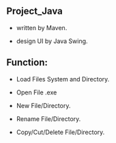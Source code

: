 ## Project_Java

* written by Maven.

* design UI by Java Swing.

## Function:

* Load Files System and Directory.

* Open File .exe

* New File/Directory.

* Rename File/Directory.

* Copy/Cut/Delete File/Directory.
